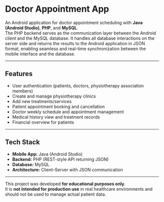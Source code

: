 # Doctor Appointment App

An Android application for doctor appointment scheduling with **Java (Android Studio)**, **PHP**, and **MySQL**.  
The PHP backend serves as the communication layer between the Android client and the MySQL database. It handles all database interactions on the server side and returns the results to the Android application in JSON format, enabling seamless and real-time synchronization between the mobile interface and the database. 

---

## Features
- User authentication (patients, doctors, physiotherapy association members)
- Create and manage physiotherapy clinics
- Add new treatments/services
- Patient appointment booking and cancellation
- Doctor weekly schedule and appointment management
- Medical history view and treatment records
- Financial overview for patients

---

## Tech Stack
- **Mobile App:** Java (Android Studio)
- **Backend:** PHP (REST-style API returning JSON)
- **Database:** MySQL
- **Architecture:** Client–Server with JSON communication

---
This project was developed **for educational purposes only**.  
It is **not intended for production use** in real healthcare environments and should not be used to manage actual patient data.  
